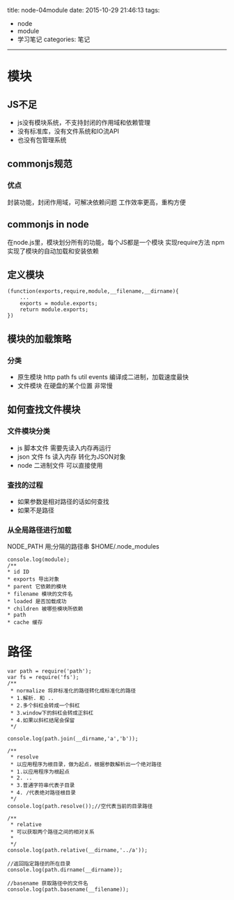 title: node-04module
date: 2015-10-29 21:46:13
tags:
- node
- module
- 学习笔记
categories: 笔记
---

# 模块
## JS不足
- js没有模块系统，不支持封闭的作用域和依赖管理
- 没有标准库，没有文件系统和IO流API
- 也没有包管理系统
## commonjs规范
### 优点
封装功能，封闭作用域，可解决依赖问题
工作效率更高，重构方便
## commonjs in node
在node.js里，模块划分所有的功能，每个JS都是一个模块
实现require方法
npm 实现了模块的自动加载和安装依赖
## 定义模块
```
(function(exports,require,module,__filename,__dirname){
    ...
    exports = module.exports;
    return module.exports;
})
```

## 模块的加载策略
### 分类
- 原生模块 http path fs util events 编译成二进制，加载速度最快
- 文件模块 在硬盘的某个位置 非常慢

## 如何查找文件模块
### 文件模块分类
- js 脚本文件 需要先读入内存再运行
- json 文件 fs 读入内存 转化为JSON对象
- node 二进制文件 可以直接使用
### 查找的过程
- 如果参数是相对路径的话如何查找
- 如果不是路径
### 从全局路径进行加载
NODE_PATH 用;分隔的路径串
$HOME/.node_modules

```
console.log(module);
/**
* id ID
* exports 导出对象
* parent 它依赖的模块
* filename 模块的文件名
* loaded 是否加载成功
* children 被哪些模块所依赖
* path 
* cache 缓存
```

# 路径

```
var path = require('path');
var fs = require('fs');
/**
 * normalize 将非标准化的路径转化成标准化的路径
 * 1.解析. 和 ..
 * 2.多个斜杠会转成一个斜杠
 * 3.window下的斜杠会转成正斜杠
 * 4.如果以斜杠结尾会保留
 */
```

```
console.log(path.join(__dirname,'a','b'));

/**
 * resolve
 * 以应用程序为根目录，做为起点，根据参数解析出一个绝对路径
 * 1.以应用程序为根起点
 * 2. ..
 * 3.普通字符串代表子目录
 * 4. /代表绝对路径根目录
 */
console.log(path.resolve());//空代表当前的目录路径
 
/**
 * relative
 * 可以获取两个路径之间的相对关系
 * 
 */
console.log(path.relative(__dirname,'../a'));

//返回指定路径的所在目录
console.log(path.dirname(__dirname));

//basename 获取路径中的文件名
console.log(path.basename(__filename));
```